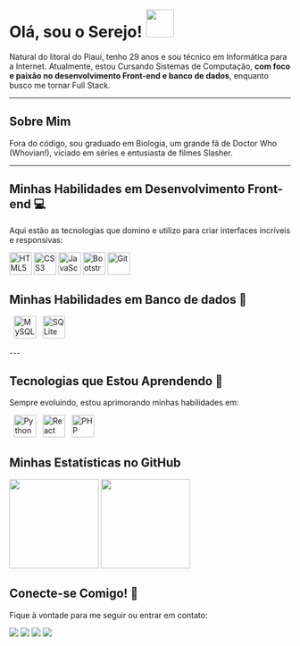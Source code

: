# Olá, sou o Serejo! <img src="https://media.tenor.com/H0YnlUFWJnIAAAAi/tardis-pixel-art.gif" width="50" />



Natural do litoral do Piauí, tenho 29 anos e sou técnico em Informática para a Internet. Atualmente, estou Cursando Sistemas de Computação, **com foco e paixão no desenvolvimento Front-end e banco de dados**, enquanto busco me tornar Full Stack.

---

## Sobre Mim

Fora do código, sou graduado em Biologia, um grande fã de Doctor Who (Whovian!), viciado em séries e entusiasta de filmes Slasher.

---

## Minhas Habilidades em Desenvolvimento Front-end 💻

Aqui estão as tecnologias que domino e utilizo para criar interfaces incríveis e responsivas:

<p align="left">
  <img src="https://cdn.jsdelivr.net/gh/devicons/devicon@latest/icons/html5/html5-original.svg" width="40" height="40" alt="HTML5" />
  <img src="https://cdn.jsdelivr.net/gh/devicons/devicon@latest/icons/css3/css3-original.svg" width="40" height="40" alt="CSS3" />
  <img src="https://cdn.jsdelivr.net/gh/devicons/devicon@latest/icons/javascript/javascript-original.svg" width="40" height="40" alt="JavaScript" />
  <img src="https://cdn.jsdelivr.net/gh/devicons/devicon@latest/icons/bootstrap/bootstrap-original.svg" width="40" height="40" alt="Bootstrap" />
  <img src="https://cdn.jsdelivr.net/gh/devicons/devicon@latest/icons/git/git-original.svg" width="40" height="40" alt="Git" />
</p>

## Minhas Habilidades em Banco de dados  💾
<p align="left">
  <img src="https://cdn.jsdelivr.net/gh/devicons/devicon@latest/icons/mysql/mysql-original.svg" width="40" height="40" alt="MySQL" />
  <img src="https://cdn.jsdelivr.net/gh/devicons/devicon@latest/icons/sqlite/sqlite-original.svg" width="40" height="40" alt="SQLite" />
</p>
---

## Tecnologias que Estou Aprendendo 🚀

Sempre evoluindo, estou aprimorando minhas habilidades em:

<p align="left">
  <img src="https://cdn.jsdelivr.net/gh/devicons/devicon@latest/icons/python/python-original.svg" width="40" height="40" alt="Python" />
  <img src="https://cdn.jsdelivr.net/gh/devicons/devicon@latest/icons/react/react-original.svg" width="40" height="40" alt="React" />
  <img src="https://cdn.jsdelivr.net/gh/devicons/devicon@latest/icons/php/php-original.svg" width="40" height="40" alt="PHP" />
</p>

## Minhas Estatísticas no GitHub

<div>
  <img loading="lazy" height="160em" src="https://github-readme-stats.vercel.app/api/top-langs/?username=JosueSerejo&layout=compact&langs_count=7&theme=dark"/>
  <img loading="lazy" height="160em" src="https://github-readme-stats.vercel.app/api?username=JosueSerejo&show_icons=true&theme=dark&include_all_commits=true&count_private=true"/>
</div>

## Conecte-se Comigo! 📧

Fique à vontade para me seguir ou entrar em contato:

<div>
  <a href="https://instagram.com/prgrmnd" target="_blank"><img loading="lazy" src="https://img.shields.io/badge/-Instagram-%23E4405F?style=for-the-badge&logo=instagram&logoColor=white" target="_blank"></a>
  <a href="URL_DO_SEU_TWITCH" target="_blank"><img loading="lazy" src="https://img.shields.io/badge/Twitch-9146FF?style=for-the-badge&logo=twitch&logoColor=white" target="_blank"></a>
  <a href="mailto:willamy.serejo@aluno.senai.br"><img loading="lazy" src="https://img.shields.io/badge/Gmail-D14836?style=for-the-badge&logo=gmail&logoColor=white" target="_blank"></a>
  <a href="https://www.linkedin.com/in/serejodev/" target="_blank"><img loading="lazy" src="https://img.shields.io/badge/-LinkedIn-%230077B5?style=for-the-badge&logo=linkedin&logoColor=white" target="_blank"></a>
</div>
